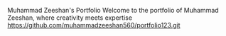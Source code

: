 Muhammad Zeeshan's Portfolio
Welcome to the portfolio of Muhammad Zeeshan, where creativity meets expertise
https://github.com/muhammadzeeshan560/portfolio123.git
